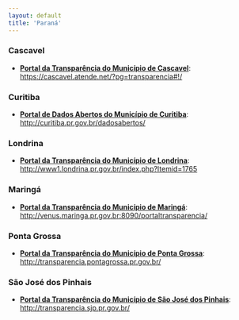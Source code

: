 ```yaml
---
layout: default
title: 'Paraná'
---
```


### Cascavel

- **[Portal da Transparência do Município de Cascavel](https://cascavel.atende.net/?pg=transparencia#!/)**: https://cascavel.atende.net/?pg=transparencia#!/

### Curitiba

- **[Portal de Dados Abertos do Município de Curitiba](http://curitiba.pr.gov.br/dadosabertos/)**: http://curitiba.pr.gov.br/dadosabertos/

### Londrina

- **[Portal da Transparência do Município de Londrina](http://www1.londrina.pr.gov.br/index.php?Itemid=1765)**: http://www1.londrina.pr.gov.br/index.php?Itemid=1765

### Maringá

- **[Portal da Transparência do Município de Maringá](http://venus.maringa.pr.gov.br:8090/portaltransparencia/)**: http://venus.maringa.pr.gov.br:8090/portaltransparencia/

### Ponta Grossa

- **[Portal da Transparência do Município de Ponta Grossa](http://transparencia.pontagrossa.pr.gov.br/)**: http://transparencia.pontagrossa.pr.gov.br/

### São José dos Pinhais

- **[Portal da Transparência do Município de São José dos Pinhais](http://transparencia.sjp.pr.gov.br/)**: http://transparencia.sjp.pr.gov.br/
